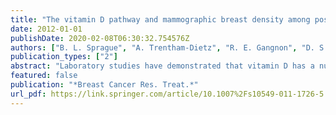 ```yaml
---
title: "The vitamin D pathway and mammographic breast density among postmenopausal women"
date: 2012-01-01
publishDate: 2020-02-08T06:30:32.754576Z
authors: ["B. L. Sprague", "A. Trentham-Dietz", "R. E. Gangnon", "D. S. Buist", "E. S. Burnside", "E. J. Aiello Bowles", "F. Z. Stanczyk", "G. S. Sisney", "H. G. Skinner"]
publication_types: ["2"]
abstract: "Laboratory studies have demonstrated that vitamin D has a number of chemopreventive properties, and that these properties may be mediated or modified by other molecules in the vitamin D pathway, such as parathyroid hormone (PTH) or calcium. However, there is little epidemiologic data exploring the effects of vitamin D on breast cancer risk in the context of these other molecules. We examined a panel of molecules in the vitamin D pathway in relation to mammographic breast density, a marker of breast cancer risk, in the Wisconsin Breast Density Study. A total of 238 postmenopausal women (ages 55-70, with no history of postmenopausal hormone use) were enrolled from mammography clinics in Madison, Wisconsin. Subjects provided blood samples that were analyzed for levels of 25-hydroxy vitamin D [25(OH)D], PTH, insulin-like growth factor-1 (IGF-1), IGF-binding protein 3 (IGFBP-3), retinol, and calcium. Percent breast density was measured using Cumulus software. In age-adjusted analyses there was a positive association between 25(OH)D and percent breast density (P = 0.05; mean percent density = 11.3% vs. 15.6% for 1st vs. 4th quartile of 25(OH)D). Breast density was inversely associated with PTH (P = 0.05; 16.0% vs. 11.4% for Q1 vs. Q4) and positively associated with the IGF-1:IGFBP-3 molar ratio (P = 0.02; 11.9% vs. 15.6% for Q1 vs. Q4). However, these associations were all null after further adjustment for body mass index (BMI; P > 0.25). The independent relation between 25(OH)D and breast density remained null among subgroups defined by BMI and serum levels of retinol, calcium, and estradiol. These results suggest no strong independent associations between the circulating molecules of the vitamin D pathway and mammographic breast density in postmenopausal women. While it remains possible that vitamin D could influence breast cancer risk, our results suggest that such an effect would be mediated through pathways other than breast density."
featured: false
publication: "*Breast Cancer Res. Treat.*"
url_pdf: https://link.springer.com/article/10.1007%2Fs10549-011-1726-5
---
```


